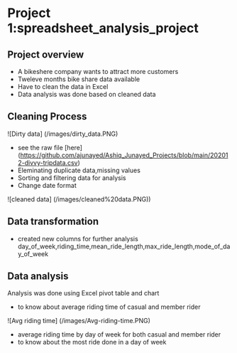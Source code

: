 # Project 1:spreadsheet_analysis_project
## Project overview
- A bikeshere company wants to attract more customers
- Tweleve months bike share data available
- Have to clean the data in Excel 
- Data analysis was done based on cleaned data
## Cleaning Process
![Dirty data] (/images/dirty_data.PNG) 
- see the raw file [here] (https://github.com/ajunayed/Ashiq_Junayed_Projects/blob/main/202012-divvy-tripdata.csv)
- Eleminating duplicate data,missing values
- Sorting and filtering data for analysis
- Change date format 

![cleaned data] (/images/cleaned%20data.PNG)) 
## Data transformation
- created new columns for further analysis day_of_week,riding_time,mean_ride_length,max_ride_length,mode_of_day_of_week
## Data analysis
Analysis was done using Excel pivot table and chart 
- to know about average riding time of casual and member rider

![Avg riding time] (/images/Avg-riding-time.PNG)
- average riding time by day of week for both casual and member rider
- to know about the most ride done in a day of week
